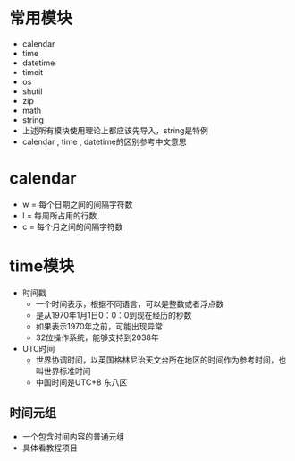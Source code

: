 # 常用模块
- calendar
- time
- datetime
- timeit
- os 
- shutil
- zip
- math
- string
- 上述所有模块使用理论上都应该先导入，string是特例
- calendar , time , datetime的区别参考中文意思


# calendar
- w = 每个日期之间的间隔字符数
- l = 每周所占用的行数
- c = 每个月之间的间隔字符数

# time模块
- 时间戳
    - 一个时间表示，根据不同语言，可以是整数或者浮点数
    - 是从1970年1月1日0：0：0到现在经历的秒数
    - 如果表示1970年之前，可能出现异常
    - 32位操作系统，能够支持到2038年
- UTC时间
    - 世界协调时间，以英国格林尼治天文台所在地区的时间作为参考时间，也叫世界标准时间
    - 中国时间是UTC+8  东八区
## 时间元组
- 一个包含时间内容的普通元组
- 具体看教程项目